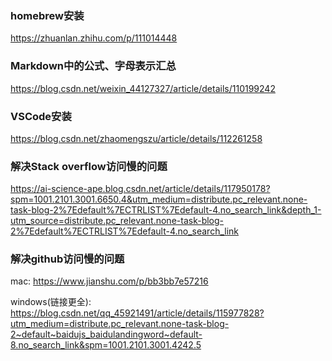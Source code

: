 ### homebrew安装

https://zhuanlan.zhihu.com/p/111014448

### Markdown中的公式、字母表示汇总

https://blog.csdn.net/weixin_44127327/article/details/110199242

### VSCode安装

https://blog.csdn.net/zhaomengszu/article/details/112261258

### 解决Stack overflow访问慢的问题

https://ai-science-ape.blog.csdn.net/article/details/117950178?spm=1001.2101.3001.6650.4&utm_medium=distribute.pc_relevant.none-task-blog-2%7Edefault%7ECTRLIST%7Edefault-4.no_search_link&depth_1-utm_source=distribute.pc_relevant.none-task-blog-2%7Edefault%7ECTRLIST%7Edefault-4.no_search_link

### 解决github访问慢的问题

mac: https://www.jianshu.com/p/bb3bb7e57216

windows(链接更全): https://blog.csdn.net/qq_45921491/article/details/115977828?utm_medium=distribute.pc_relevant.none-task-blog-2~default~baidujs_baidulandingword~default-8.no_search_link&spm=1001.2101.3001.4242.5
